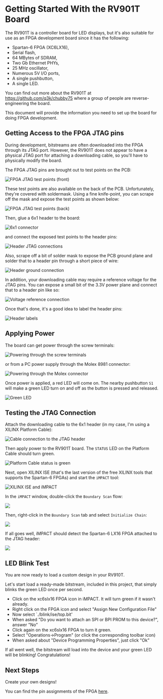 # Getting Started With the RV901T Board

The RV901T is a controller board for LED displays, but it's also suitable
for use as an FPGA development board since it has the following:

* Spartan-6 FPGA (XC6LX16),
* Serial flash,
* 64 MBytes of SDRAM,
* Two Gb Ethernet PHYs,
* 25 MHz oscillator,
* Numerous 5V I/O ports,
* A single pushbutton,
* A single LED.

You can find out more about the RV901T at https://github.com/q3k/chubby75
where a group of people are reverse-engineering the board.

This document will provide the information you need to set up the board
for doing FPGA development.


## Getting Access to the FPGA JTAG pins

During development, bitstreams are often downloaded into the FPGA through its JTAG port.
However, the RV901T does not appear to have a physical JTAG port for
attaching a downloading cable, so you'll have to physically modify the board.

The FPGA JTAG pins are brought out to test points on the PCB:

![FPGA JTAG test points (front)](jtag_test_points_front.jpg)

These test points are also available on the back of the PCB.
Unfortunately, they're covered with soldermask.
Using a fine knife-point, you can scrape off the mask and expose the 
test points as shown below:

![FPGA JTAG test points (back)](jtag_test_points_back.jpg)

Then, glue a 6x1 header to the board:

![6x1 connector](6x1_header.jpg)

and connect the exposed test points to the header pins:

![Header JTAG connections](header_jtag_connections.jpg)

Also, scrape off a bit of solder mask to expose the PCB ground plane and
solder that to a header pin through a short piece of wire:

![Header ground connection](header_ground_connection.jpg)

In addition, your downloading cable may require a reference voltage for the
JTAG pins. You can expose a small bit of the 3.3V power plane and connect that
to a header pin like so:

![Voltage reference connection](voltage_reference_connection.jpg)

Once that's done, it's a good idea to label the header pins:

![Header labels](header_labels.jpg)


## Applying Power

The board can get power through the screw terminals:

![Powering through the screw terminals](screw_terminal_power.jpg)

or from a PC power supply through the Molex 8981 connector:

![Powering through the Molex connector](molex_power.jpg)

Once power is applied, a red LED will come on.
The nearby pushbutton `S1` will make a green LED turn on and off
as the button is pressed and released.

![Green LED](green_led.jpg)


## Testing the JTAG Connection

Attach the downloading cable to the 6x1 header (in my case, I'm using a XILINX Platform Cable):

![Cable connection to the JTAG header](cable_connection.jpg)

Then apply power to the RV901T board.
The `STATUS` LED on the Platform Cable should turn green.

![Platform Cable status is green](platform_status_green.jpg)

Next, open XILINX ISE (that's the last version of the free XILINX tools
that supports the Spartan-6 FPGAs) and start the `iMPACT` tool:

![XILINX ISE and iMPACT](start_impact.png)

In the `iMPACT` window, double-click the `Boundary Scan` flow:

![](boundary_scan.png)

Then, right-click in the `Boundary Scan` tab and select `Initialize Chain`:

![](scan_chain.png)

If all goes well, iMPACT should detect the Spartan-6 LX16 FPGA attached to the JTAG header:

![](xc6slx16_detected.png)

## LED Blink Test

You are now ready to load a custom design in your RV910T.

Let's start load a ready-made bitstream, included in this project, that simply blinks the green 
LED once per second.

* Click on the xc6slx16 FPGA icon in iMPACT. It will turn green if it wasn't already.
* Right click on the FPGA icon and select "Assign New Configuration File"
* Now select `./blink/ise/top.bit'
* When asked "Do you want to attach an SPI or BPI PROM to this device?", answer "No"
* Click again on the xc6slx16 FPGA to turn it green.
* Select "Operations->Program" (or click the corresponding toolbar icon)
* When asked about "Device Programming Properties", just click "Ok"

If all went well, the bitstream will load into the device and your green LED will be blinking! Congratulations!

## Next Steps

Create your own designs!

You can find the pin assignments of the FPGA  [here](https://github.com/q3k/chubby75/blob/master/rv901t/doc/hardware.md).


